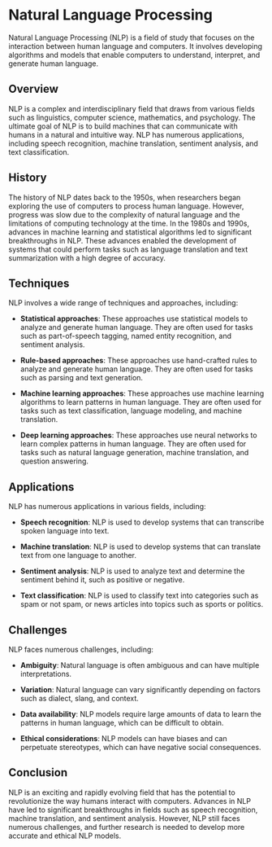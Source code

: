 # Natural Language Processing

Natural Language Processing (NLP) is a field of study that focuses on the interaction between human language and computers. It involves developing algorithms and models that enable computers to understand, interpret, and generate human language.

## Overview

NLP is a complex and interdisciplinary field that draws from various fields such as linguistics, computer science, mathematics, and psychology. The ultimate goal of NLP is to build machines that can communicate with humans in a natural and intuitive way. NLP has numerous applications, including speech recognition, machine translation, sentiment analysis, and text classification.

## History

The history of NLP dates back to the 1950s, when researchers began exploring the use of computers to process human language. However, progress was slow due to the complexity of natural language and the limitations of computing technology at the time. In the 1980s and 1990s, advances in machine learning and statistical algorithms led to significant breakthroughs in NLP. These advances enabled the development of systems that could perform tasks such as language translation and text summarization with a high degree of accuracy.

## Techniques

NLP involves a wide range of techniques and approaches, including:

- **Statistical approaches**: These approaches use statistical models to analyze and generate human language. They are often used for tasks such as part-of-speech tagging, named entity recognition, and sentiment analysis.

- **Rule-based approaches**: These approaches use hand-crafted rules to analyze and generate human language. They are often used for tasks such as parsing and text generation.

- **Machine learning approaches**: These approaches use machine learning algorithms to learn patterns in human language. They are often used for tasks such as text classification, language modeling, and machine translation.

- **Deep learning approaches**: These approaches use neural networks to learn complex patterns in human language. They are often used for tasks such as natural language generation, machine translation, and question answering.

## Applications

NLP has numerous applications in various fields, including:

- **Speech recognition**: NLP is used to develop systems that can transcribe spoken language into text.

- **Machine translation**: NLP is used to develop systems that can translate text from one language to another.

- **Sentiment analysis**: NLP is used to analyze text and determine the sentiment behind it, such as positive or negative.

- **Text classification**: NLP is used to classify text into categories such as spam or not spam, or news articles into topics such as sports or politics.

## Challenges

NLP faces numerous challenges, including:

- **Ambiguity**: Natural language is often ambiguous and can have multiple interpretations.

- **Variation**: Natural language can vary significantly depending on factors such as dialect, slang, and context.

- **Data availability**: NLP models require large amounts of data to learn the patterns in human language, which can be difficult to obtain.

- **Ethical considerations**: NLP models can have biases and can perpetuate stereotypes, which can have negative social consequences.

## Conclusion

NLP is an exciting and rapidly evolving field that has the potential to revolutionize the way humans interact with computers. Advances in NLP have led to significant breakthroughs in fields such as speech recognition, machine translation, and sentiment analysis. However, NLP still faces numerous challenges, and further research is needed to develop more accurate and ethical NLP models.
